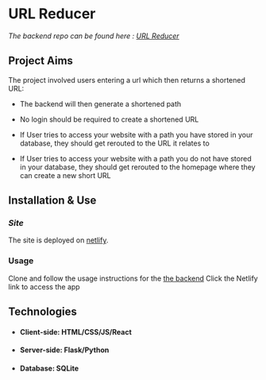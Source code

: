 # URL Reducer

*The backend repo can be found here : [URL Reducer](https://github.com/Mounaiyk/URL_shortener_backend)*

## Project Aims

The project involved users entering a url which then returns a shortened URL:

- The backend will then generate a shortened path 

- No login should be required to create a shortened URL

- If User tries to access your website with a path you have stored in your database, they should get rerouted to the URL it relates to

- If User tries to access your website with a path you do not have stored in your database, they should get rerouted to the homepage where they can create a new short URL

## Installation & Use


### *Site*

The site is deployed on [netlify](https://reduceurl.netlify.app/).

### Usage
Clone and follow the usage instructions for the [the backend](https://github.com/Mounaiyk/URL_shortener_backend) 
Click the Netlify link to access the app

## Technologies

- #### Client-side: HTML/CSS/JS/React
- #### Server-side: Flask/Python
- #### Database: SQLite
